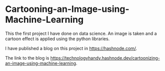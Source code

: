 # Cartooning-an-Image-using-Machine-Learning
This the first project I have done on data science. An image is taken and a cartoon effect is applied using the python libraries.
 
 I have published a blog on this project in https://hashnode.com/.
 
 The link to the blog is https://technologyhandy.hashnode.dev/cartoonizing-an-image-using-machine-learning.

